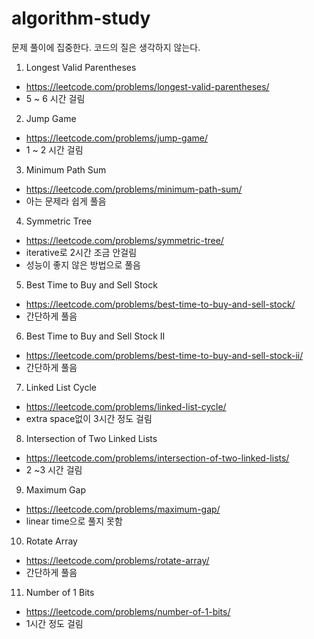 # algorithm-study
문제 풀이에 집중한다. 코드의 질은 생각하지 않는다.

1. Longest Valid Parentheses
  * https://leetcode.com/problems/longest-valid-parentheses/
  * 5 ~ 6 시간 걸림

2. Jump Game
  * https://leetcode.com/problems/jump-game/
  * 1 ~ 2 시간 걸림

3. Minimum Path Sum
  * https://leetcode.com/problems/minimum-path-sum/
  * 아는 문제라 쉽게 풀음

4. Symmetric Tree
  * https://leetcode.com/problems/symmetric-tree/
  * iterative로 2시간 조금 안걸림
  * 성능이 좋지 않은 방법으로 풀음

5. Best Time to Buy and Sell Stock
  * https://leetcode.com/problems/best-time-to-buy-and-sell-stock/
  * 간단하게 풀음

6. Best Time to Buy and Sell Stock II
  * https://leetcode.com/problems/best-time-to-buy-and-sell-stock-ii/
  * 간단하게 풀음

7. Linked List Cycle
  * https://leetcode.com/problems/linked-list-cycle/
  * extra space없이 3시간 정도 걸림

8. Intersection of Two Linked Lists
  * https://leetcode.com/problems/intersection-of-two-linked-lists/
  * 2 ~3 시간 걸림

9. Maximum Gap
  * https://leetcode.com/problems/maximum-gap/
  * linear time으로 풀지 못함

10. Rotate Array
  * https://leetcode.com/problems/rotate-array/
  * 간단하게 풀음

11. Number of 1 Bits
  * https://leetcode.com/problems/number-of-1-bits/
  * 1시간 정도 걸림

